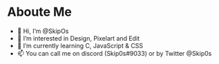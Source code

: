 # Aboute Me
	
- 👋 Hi, I’m @SkipOs
- 👀 I’m interested in Design, Pixelart and Edit
- 🌱 I’m currently learning C, JavaScript & CSS
- 📫 You can call me on discord (Skip0s#9033) or by Twitter @Skip0s

